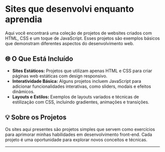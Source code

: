 # Sites que desenvolvi enquanto aprendia

Aqui você encontrará uma coleção de projetos de websites criados com HTML, CSS e um toque de JavaScript. Esses projetos são exemplos básicos que demonstram diferentes aspectos do desenvolvimento web.

## 🌐 O Que Está Incluído

- **Sites Estáticos:** Projetos que utilizam apenas HTML e CSS para criar páginas web estáticas com design responsivo.
- **Interatividade Básica:** Alguns projetos incluem JavaScript para adicionar funcionalidades interativas, como sliders, modais e efeitos dinâmicos.
- **Layouts e Estilos:** Exemplos de layouts variados e técnicas de estilização com CSS, incluindo gradientes, animações e transições.

## 💡 Sobre os Projetos

Os sites aqui presentes são projetos simples que servem como exercícios para aprimorar minhas habilidades em desenvolvimento front-end. Cada projeto é uma oportunidade para explorar novos conceitos e técnicas.

---
